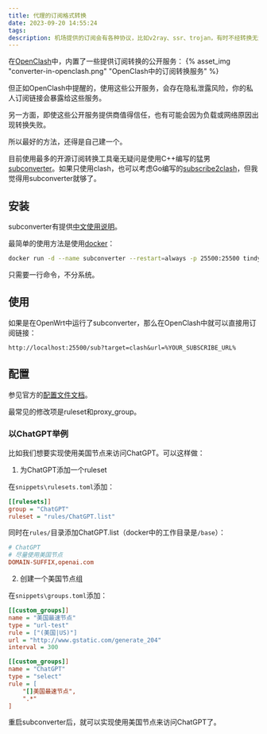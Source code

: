 ```yaml
---
title: 代理的订阅格式转换
date: 2023-09-20 14:55:24
tags:
description: 机场提供的订阅会有各种协议，比如v2ray、ssr、trojan，有时不经转换无法使用。本文详细介绍一下。
---
```

在[OpenClash](https://github.com/vernesong/OpenClash)中，内置了一些提供订阅转换的公开服务：
{% asset_img "converter-in-openclash.png" "OpenClash中的订阅转换服务" %}

但正如OpenClash中提醒的，使用这些公开服务，会存在隐私泄露风险，你的私人订阅链接会暴露给这些服务。

另一方面，即使这些公开服务提供商值得信任，也有可能会因为负载或网络原因出现转换失败。

所以最好的方法，还得是自己建一个。

目前使用最多的开源订阅转换工具毫无疑问是使用C++编写的猛男[subconverter](https://github.com/tindy2013/subconverter/)。如果只使用clash，也可以考虑Go编写的[subscribe2clash](https://github.com/icpd/subscribe2clash)，但我觉得用subconverter就够了。

## 安装

subconverter有提供[中文使用说明](https://github.com/tindy2013/subconverter/blob/master/README-cn.md)。

最简单的使用方法是使用[docker](https://github.com/tindy2013/subconverter/blob/master/README-docker.md)：
```bash
docker run -d --name subconverter --restart=always -p 25500:25500 tindy2013/subconverter:latest
```

只需要一行命令，不分系统。

## 使用

如果是在OpenWrt中运行了subconverter，那么在OpenClash中就可以直接用订阅链接：
```url
http://localhost:25500/sub?target=clash&url=%YOUR_SUBSCRIBE_URL%
```

## 配置

参见官方的[配置文件文档](https://github.com/tindy2013/subconverter/blob/master/README-cn.md#%E9%85%8D%E7%BD%AE%E6%96%87%E4%BB%B6)。

最常见的修改项是ruleset和proxy_group。

### 以ChatGPT举例

比如我们想要实现使用美国节点来访问ChatGPT。可以这样做：

1. 为ChatGPT添加一个ruleset

在`snippets\rulesets.toml`添加：
```ini
[[rulesets]]
group = "ChatGPT"
ruleset = "rules/ChatGPT.list"
```

同时在`rules/`目录添加ChatGPT.list（docker中的工作目录是`/base`）：
```ini
# ChatGPT
# 尽量使用美国节点
DOMAIN-SUFFIX,openai.com
```

2. 创建一个美国节点组

在`snippets\groups.toml`添加：
```ini
[[custom_groups]]
name = "美国最速节点"
type = "url-test"
rule = ["(美国|US)"]
url = "http://www.gstatic.com/generate_204"
interval = 300

[[custom_groups]]
name = "ChatGPT"
type = "select"
rule = [
    "[]美国最速节点",
    ".*"
]
```

重启subconverter后，就可以实现使用美国节点来访问ChatGPT了。
